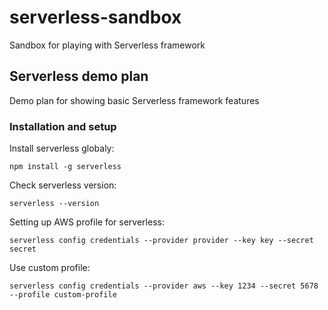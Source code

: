 # serverless-sandbox
Sandbox for playing with Serverless framework


## Serverless demo plan

Demo plan for showing basic Serverless framework features

### Installation and setup

Install serverless globaly:

```
npm install -g serverless
```

Check serverless version:

```
serverless --version
```

Setting up AWS profile for serverless:

```
serverless config credentials --provider provider --key key --secret secret
```

Use custom profile:

```
serverless config credentials --provider aws --key 1234 --secret 5678 --profile custom-profile
```

###